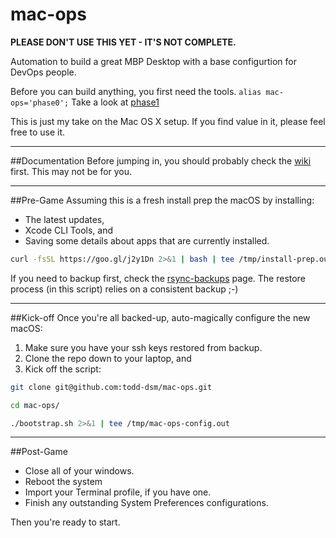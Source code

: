 mac-ops
=====

**PLEASE DON'T USE THIS YET - IT'S NOT COMPLETE.**

Automation to build a great MBP Desktop with a base configurtion for DevOps people.

Before you can build anything, you first need the tools. `alias mac-ops='phase0';` Take a look at [phase1]

This is just my take on the Mac OS X setup. If you find value in it, please feel free to use it.

***

##Documentation
Before jumping in, you should probably check the [wiki] first. This may not be for you.

***

##Pre-Game
Assuming this is a fresh install prep the macOS by installing:

* The latest updates,
* Xcode CLI Tools, and
* Saving some details about apps that are currently installed.

```bash
curl -fsSL https://goo.gl/j2y1Dn 2>&1 | bash | tee /tmp/install-prep.out
```

If you need to backup first, check the [rsync-backups] page. The restore process (in this script) relies on a consistent backup ;-)

***

##Kick-off
Once you're all backed-up, auto-magically configure the new macOS:

1. Make sure you have your ssh keys restored from backup.
2. Clone the repo down to your laptop, and
3. Kick off the script:

```sh
git clone git@github.com:todd-dsm/mac-ops.git

cd mac-ops/

./bootstrap.sh 2>&1 | tee /tmp/mac-ops-config.out
```

***

##Post-Game
 * Close all of your windows.
 * Reboot the system
 * Import your Terminal profile, if you have one.
 * Finish any outstanding System Preferences configurations.

Then you're ready to start.

[phase1]:https://github.com/todd-dsm/process-ph1
[wiki]:https://github.com/todd-dsm/mac-ops/wiki
[rsync-backups]:https://github.com/todd-dsm/rsync-backups
